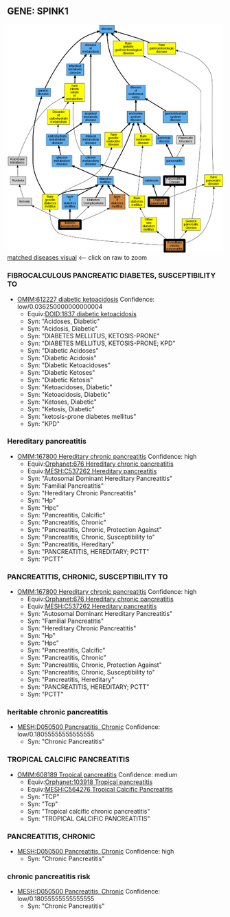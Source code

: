 
## GENE: SPINK1

![image](SPINK1.png)
[matched diseases visual](SPINK1.png)  <-- click on raw to zoom


### FIBROCALCULOUS PANCREATIC DIABETES, SUSCEPTIBILITY TO
 * [OMIM:612227 diabetic ketoacidosis](http://beta.monarchinitiative.org/disease/OMIM:612227) Confidence: low/0.036250000000000004
    * Equiv:[DOID:1837 diabetic ketoacidosis](http://beta.monarchinitiative.org/disease/DOID:1837)
    * Syn: "Acidoses, Diabetic"
    * Syn: "Acidosis, Diabetic"
    * Syn: "DIABETES MELLITUS, KETOSIS-PRONE"
    * Syn: "DIABETES MELLITUS, KETOSIS-PRONE; KPD"
    * Syn: "Diabetic Acidoses"
    * Syn: "Diabetic Acidosis"
    * Syn: "Diabetic Ketoacidoses"
    * Syn: "Diabetic Ketoses"
    * Syn: "Diabetic Ketosis"
    * Syn: "Ketoacidoses, Diabetic"
    * Syn: "Ketoacidosis, Diabetic"
    * Syn: "Ketoses, Diabetic"
    * Syn: "Ketosis, Diabetic"
    * Syn: "ketosis-prone diabetes mellitus"
    * Syn: "KPD"

### Hereditary pancreatitis
 * [OMIM:167800 Hereditary chronic pancreatitis](http://beta.monarchinitiative.org/disease/OMIM:167800) Confidence: high
    * Equiv:[Orphanet:676 Hereditary chronic pancreatitis](http://beta.monarchinitiative.org/disease/Orphanet:676)
    * Equiv:[MESH:C537262 Hereditary pancreatitis](http://beta.monarchinitiative.org/disease/MESH:C537262)
    * Syn: "Autosomal Dominant Hereditary Pancreatitis"
    * Syn: "Familial Pancreatitis"
    * Syn: "Hereditary Chronic Pancreatitis"
    * Syn: "Hp"
    * Syn: "Hpc"
    * Syn: "Pancreatitis, Calcific"
    * Syn: "Pancreatitis, Chronic"
    * Syn: "Pancreatitis, Chronic, Protection Against"
    * Syn: "Pancreatitis, Chronic, Susceptibility to"
    * Syn: "Pancreatitis, Hereditary"
    * Syn: "PANCREATITIS, HEREDITARY; PCTT"
    * Syn: "PCTT"

### PANCREATITIS, CHRONIC, SUSCEPTIBILITY TO
 * [OMIM:167800 Hereditary chronic pancreatitis](http://beta.monarchinitiative.org/disease/OMIM:167800) Confidence: high
    * Equiv:[Orphanet:676 Hereditary chronic pancreatitis](http://beta.monarchinitiative.org/disease/Orphanet:676)
    * Equiv:[MESH:C537262 Hereditary pancreatitis](http://beta.monarchinitiative.org/disease/MESH:C537262)
    * Syn: "Autosomal Dominant Hereditary Pancreatitis"
    * Syn: "Familial Pancreatitis"
    * Syn: "Hereditary Chronic Pancreatitis"
    * Syn: "Hp"
    * Syn: "Hpc"
    * Syn: "Pancreatitis, Calcific"
    * Syn: "Pancreatitis, Chronic"
    * Syn: "Pancreatitis, Chronic, Protection Against"
    * Syn: "Pancreatitis, Chronic, Susceptibility to"
    * Syn: "Pancreatitis, Hereditary"
    * Syn: "PANCREATITIS, HEREDITARY; PCTT"
    * Syn: "PCTT"

### heritable chronic pancreatitis
 * [MESH:D050500 Pancreatitis, Chronic](http://beta.monarchinitiative.org/disease/MESH:D050500) Confidence: low/0.18055555555555555
    * Syn: "Chronic Pancreatitis"

### TROPICAL CALCIFIC PANCREATITIS
 * [OMIM:608189 Tropical pancreatitis](http://beta.monarchinitiative.org/disease/OMIM:608189) Confidence: medium
    * Equiv:[Orphanet:103918 Tropical pancreatitis](http://beta.monarchinitiative.org/disease/Orphanet:103918)
    * Equiv:[MESH:C564276 Tropical Calcific Pancreatitis](http://beta.monarchinitiative.org/disease/MESH:C564276)
    * Syn: "TCP"
    * Syn: "Tcp"
    * Syn: "Tropical calcific chronic pancreatitis"
    * Syn: "TROPICAL CALCIFIC PANCREATITIS"

### PANCREATITIS, CHRONIC
 * [MESH:D050500 Pancreatitis, Chronic](http://beta.monarchinitiative.org/disease/MESH:D050500) Confidence: high
    * Syn: "Chronic Pancreatitis"

### chronic pancreatitis risk
 * [MESH:D050500 Pancreatitis, Chronic](http://beta.monarchinitiative.org/disease/MESH:D050500) Confidence: low/0.18055555555555555
    * Syn: "Chronic Pancreatitis"
